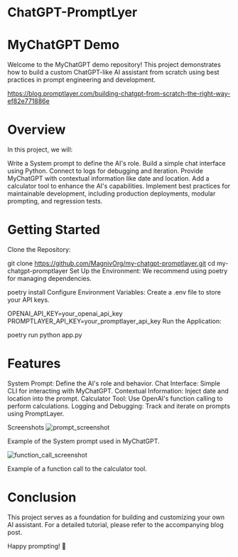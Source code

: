 # ChatGPT-PromptLyer

# MyChatGPT Demo

Welcome to the MyChatGPT demo repository! This project demonstrates how to build a custom ChatGPT-like AI assistant from scratch using best practices in prompt engineering and development.

https://blog.promptlayer.com/building-chatgpt-from-scratch-the-right-way-ef82e771886e

# Overview

In this project, we will:

Write a System prompt to define the AI's role.
Build a simple chat interface using Python.
Connect to logs for debugging and iteration.
Provide MyChatGPT with contextual information like date and location.
Add a calculator tool to enhance the AI's capabilities.
Implement best practices for maintainable development, including production deployments, modular prompting, and regression tests.

# Getting Started

Clone the Repository:

git clone https://github.com/MagnivOrg/my-chatgpt-promptlayer.git
cd my-chatgpt-promptlayer
Set Up the Environment: We recommend using poetry for managing dependencies.

poetry install
Configure Environment Variables: Create a .env file to store your API keys.

OPENAI_API_KEY=your_openai_api_key
PROMPTLAYER_API_KEY=your_promptlayer_api_key
Run the Application:

poetry run python app.py

# Features

System Prompt: Define the AI's role and behavior.
Chat Interface: Simple CLI for interacting with MyChatGPT.
Contextual Information: Inject date and location into the prompt.
Calculator Tool: Use OpenAI's function calling to perform calculations.
Logging and Debugging: Track and iterate on prompts using PromptLayer.

Screenshots
![prompt_screenshot](https://github.com/user-attachments/assets/96617080-f401-42f6-89c7-26f33c43f378)

Example of the System prompt used in MyChatGPT.

![function_call_screenshot](https://github.com/user-attachments/assets/05938b04-6cba-43eb-8375-8a23168ac9ad)

Example of a function call to the calculator tool.

# Conclusion

This project serves as a foundation for building and customizing your own AI assistant. For a detailed tutorial, please refer to the accompanying blog post.

Happy prompting! 🍰


